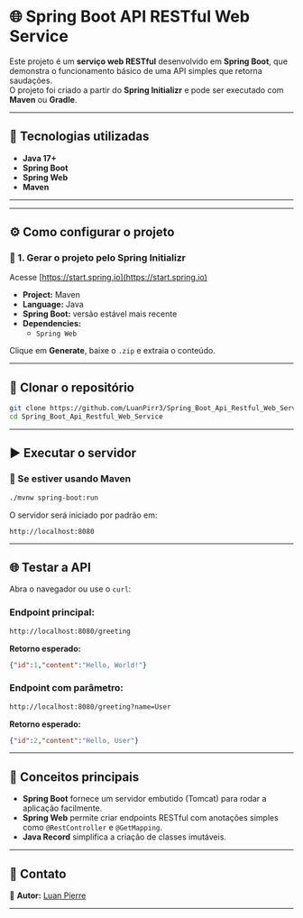# 🌐 Spring Boot API RESTful Web Service

Este projeto é um **serviço web RESTful** desenvolvido em **Spring Boot**, que demonstra o funcionamento básico de uma API simples que retorna saudações.  
O projeto foi criado a partir do **Spring Initializr** e pode ser executado com **Maven** ou **Gradle**.

---

## 🚀 Tecnologias utilizadas
- **Java 17+**
- **Spring Boot**
- **Spring Web**
- **Maven**

---

---

## ⚙️ Como configurar o projeto

### 🔹 1. Gerar o projeto pelo Spring Initializr
Acesse [https://start.spring.io](https://start.spring.io)

- **Project:** Maven 
- **Language:** Java  
- **Spring Boot:** versão estável mais recente  
- **Dependencies:**  
  - `Spring Web`

Clique em **Generate**, baixe o `.zip` e extraia o conteúdo.

---

## 🧰 Clonar o repositório

```bash
git clone https://github.com/LuanPirr3/Spring_Boot_Api_Restful_Web_Service.git
cd Spring_Boot_Api_Restful_Web_Service
```

---

## ▶️ Executar o servidor

### 🧩 Se estiver usando **Maven**
```bash
./mvnw spring-boot:run
```

O servidor será iniciado por padrão em:
```
http://localhost:8080
```

---

## 🌐 Testar a API

Abra o navegador ou use o `curl`:

### Endpoint principal:
```bash
http://localhost:8080/greeting
```

**Retorno esperado:**
```json
{"id":1,"content":"Hello, World!"}
```

### Endpoint com parâmetro:
```bash
http://localhost:8080/greeting?name=User
```

**Retorno esperado:**
```json
{"id":2,"content":"Hello, User"}
```

---

## 🧠 Conceitos principais
- **Spring Boot** fornece um servidor embutido (Tomcat) para rodar a aplicação facilmente.  
- **Spring Web** permite criar endpoints RESTful com anotações simples como `@RestController` e `@GetMapping`.  
- **Java Record** simplifica a criação de classes imutáveis.  

---

## 📧 Contato
👤 **Autor:** [Luan Pierre](https://www.linkedin.com/in/luan-pierre-engsoft)

---
